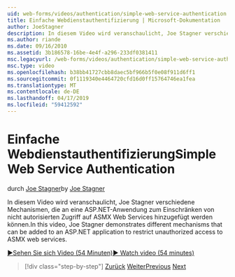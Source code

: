 ```yaml
---
uid: web-forms/videos/authentication/simple-web-service-authentication
title: Einfache Webdienstauthentifizierung | Microsoft-Dokumentation
author: JoeStagner
description: In diesem Video wird veranschaulicht, Joe Stagner verschiedene Mechanismen, die an eine ASP.NET-Anwendung zum Einschränken von nicht autorisierten Zugriff auf ASMX Web Services hinzugefügt werden können...
ms.author: riande
ms.date: 09/16/2010
ms.assetid: 3b186578-16be-4e4f-a296-233df0381411
msc.legacyurl: /web-forms/videos/authentication/simple-web-service-authentication
msc.type: video
ms.openlocfilehash: b38bb41727cbb8daec5bf966b5f0e08f911d6ff1
ms.sourcegitcommit: 0f1119340e4464720cfd16d0ff15764746ea1fea
ms.translationtype: MT
ms.contentlocale: de-DE
ms.lasthandoff: 04/17/2019
ms.locfileid: "59412592"
---
```

# <a name="simple-web-service-authentication"></a><span data-ttu-id="05a28-103">Einfache Webdienstauthentifizierung</span><span class="sxs-lookup"><span data-stu-id="05a28-103">Simple Web Service Authentication</span></span>

<span data-ttu-id="05a28-104">durch [Joe Stagner](https://github.com/JoeStagner)</span><span class="sxs-lookup"><span data-stu-id="05a28-104">by [Joe Stagner](https://github.com/JoeStagner)</span></span>

<span data-ttu-id="05a28-105">In diesem Video wird veranschaulicht, Joe Stagner verschiedene Mechanismen, die an eine ASP.NET-Anwendung zum Einschränken von nicht autorisierten Zugriff auf ASMX Web Services hinzugefügt werden können.</span><span class="sxs-lookup"><span data-stu-id="05a28-105">In this video, Joe Stagner demonstrates different mechanisms that can be added to an ASP.NET application to restrict unauthorized access to ASMX web services.</span></span>

[<span data-ttu-id="05a28-106">&#9654;Sehen Sie sich Video (54 Minuten)</span><span class="sxs-lookup"><span data-stu-id="05a28-106">&#9654; Watch video (54 minutes)</span></span>](https://channel9.msdn.com/Blogs/ASP-NET-Site-Videos/simple-web-service-authentication)

> [!div class="step-by-step"]
> <span data-ttu-id="05a28-107">[Zurück](implement-the-registration-verification-pattern.md)
> [Weiter](creating-inactive-users.md)</span><span class="sxs-lookup"><span data-stu-id="05a28-107">[Previous](implement-the-registration-verification-pattern.md)
[Next](creating-inactive-users.md)</span></span>
